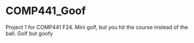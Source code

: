 # COMP441_Goof
Project 1 for COMP441 F24. 
Mini golf, but you hit the course instead of the ball.
Golf but goofy
